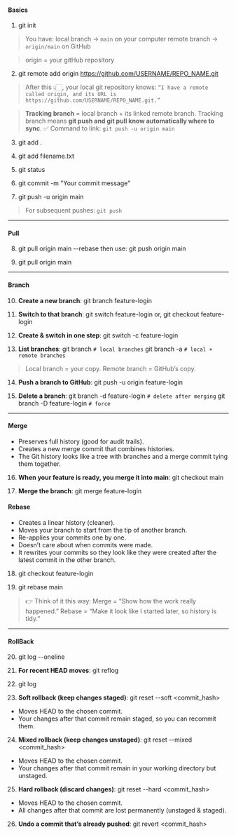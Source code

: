 #### Basics
1. git init

> You have:
local branch → `main` on your computer
remote branch → `origin/main` on GitHub

> origin = your gitHub repository

2. git remote add origin https://github.com/USERNAME/REPO_NAME.git    
> After this 👆🏻, your local git repository knows: `“I have a remote called origin, and its URL is https://github.com/USERNAME/REPO_NAME.git.”`


> **Tracking branch** = local branch + its linked remote branch.
> Tracking branch means **git push and git pull know automatically where to sync**.
✅ Command to link: `git push -u origin main`


3. git add .

4. git add filename.txt

5. git status

6. git commit -m "Your commit message"

7. git push -u origin main    

> For subsequent pushes: `git push`
-------------------------------------------------------------------------------
#### Pull
8. git pull origin main --rebase 
then use:  git push origin main

9. git pull origin main
-------------------------------------------------------------------------------
#### Branch
10. **Create a new branch**: git branch feature-login

11. **Switch to that branch**: 
    git switch feature-login 
    or, git checkout feature-login

12. **Create & switch in one step**: git switch -c feature-login

13. **List branches**: 
    git branch        `# local branches`
    git branch -a     `# local + remote branches`

> Local branch = your copy.
> Remote branch = GitHub’s copy.

14. **Push a branch to GitHub**: git push -u origin feature-login

15. **Delete a branch**:
    git branch -d feature-login   `# delete after merging`
    git branch -D feature-login   `# force` 
-------------------------------------------------------------------------------
#### Merge
 - Preserves full history (good for audit trails).
 - Creates a new merge commit that combines histories.
 - The Git history looks like a tree with branches and a merge commit tying them together.

 16. **When your feature is ready, you merge it into main**:
    git checkout main

17. **Merge the branch**:
    git merge feature-login



 #### Rebase
 - Creates a linear history (cleaner).
 - Moves your branch to start from the tip of another branch.
 - Re-applies your commits one by one. 
 - Doesn’t care about when commits were made.
 - It rewrites your commits so they look like they were created after the latest commit in the other branch.
 
18. git checkout feature-login

19. git rebase main

> 👉 Think of it this way:
  Merge = “Show how the work really happened.”
  Rebase = “Make it look like I started later, so history is tidy.”
-------------------------------------------------------------------------------
#### RollBack

20. git log --oneline

21. **For recent HEAD moves**: git reflog

22. git log

23. **Soft rollback (keep changes staged)**: git reset --soft <commit_hash>
- Moves HEAD to the chosen commit.
- Your changes after that commit remain staged, so you can recommit them.

24. **Mixed rollback (keep changes unstaged)**: git reset --mixed <commit_hash>
- Moves HEAD to the chosen commit.
- Your changes after that commit remain in your working directory but unstaged.

25. **Hard rollback (discard changes)**: git reset --hard <commit_hash>
- Moves HEAD to the chosen commit.
- All changes after that commit are lost permanently (unstaged & staged).

26. **Undo a commit that’s already pushed**:  git revert <commit_hash>
